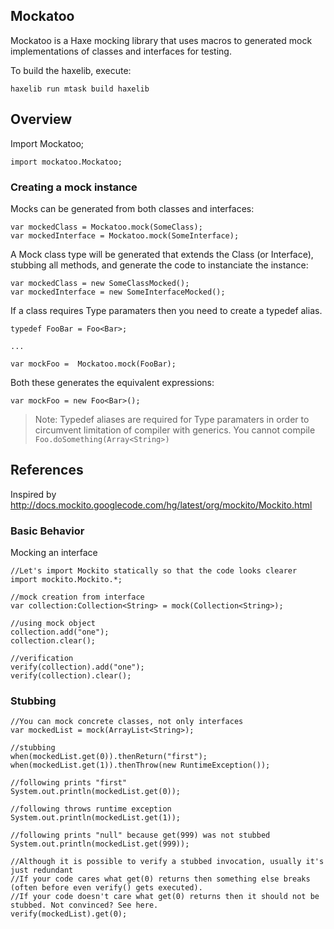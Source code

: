 ## Mockatoo


Mockatoo is a Haxe mocking library that uses macros to generated mock
implementations of classes and interfaces for testing.

To build the haxelib, execute:

	haxelib run mtask build haxelib

## Overview


Import Mockatoo;

	import mockatoo.Mockatoo;

### Creating a mock instance

Mocks can be generated from both classes and interfaces:

	var mockedClass = Mockatoo.mock(SomeClass);
	var mockedInterface = Mockatoo.mock(SomeInterface);

A Mock class type will be generated that extends the Class (or Interface), stubbing all methods, and generate the code to instanciate the instance:

	var mockedClass = new SomeClassMocked();
	var mockedInterface = new SomeInterfaceMocked();


If a class requires Type paramaters then you need to create a typedef alias.

	typedef FooBar = Foo<Bar>;

	...

	var mockFoo =  Mockatoo.mock(FooBar);

Both these generates the equivalent expressions:

	var mockFoo = new Foo<Bar>();


> Note: Typedef aliases are required for Type paramaters in order to circumvent limitation of compiler with generics. You cannot compile `Foo.doSomething(Array<String>)`


## References

Inspired by <http://docs.mockito.googlecode.com/hg/latest/org/mockito/Mockito.html>


### Basic Behavior

Mocking an interface

	//Let's import Mockito statically so that the code looks clearer
	import mockito.Mockito.*;

	//mock creation from interface
	var collection:Collection<String> = mock(Collection<String>);

	//using mock object
	collection.add("one");
	collection.clear();

	//verification
	verify(collection).add("one");
	verify(collection).clear();

### Stubbing
	
	//You can mock concrete classes, not only interfaces
	var mockedList = mock(ArrayList<String>);

	//stubbing
	when(mockedList.get(0)).thenReturn("first");
	when(mockedList.get(1)).thenThrow(new RuntimeException());

	//following prints "first"
	System.out.println(mockedList.get(0));

	//following throws runtime exception
	System.out.println(mockedList.get(1));

	//following prints "null" because get(999) was not stubbed
	System.out.println(mockedList.get(999));
	 
	//Although it is possible to verify a stubbed invocation, usually it's just redundant
	//If your code cares what get(0) returns then something else breaks (often before even verify() gets executed).
	//If your code doesn't care what get(0) returns then it should not be stubbed. Not convinced? See here.
	verify(mockedList).get(0);